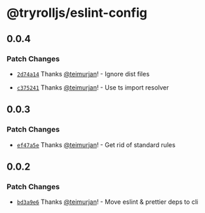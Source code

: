 # @tryrolljs/eslint-config

## 0.0.4

### Patch Changes

- [`2d74a14`](https://github.com/TuringAdvisoryGroup/tryrolljs/commit/2d74a145b27f95681f6c08cbff09eac97ed555e8) Thanks [@teimurjan](https://github.com/teimurjan)! - Ignore dist files

* [`c375241`](https://github.com/TuringAdvisoryGroup/tryrolljs/commit/c375241bab5b3b013fd578b3f19a810c2c6eca68) Thanks [@teimurjan](https://github.com/teimurjan)! - Use ts import resolver

## 0.0.3

### Patch Changes

- [`ef47a5e`](https://github.com/TuringAdvisoryGroup/tryrolljs/commit/ef47a5e9b05b1160d95223e890d2779a8eab9c5b) Thanks [@teimurjan](https://github.com/teimurjan)! - Get rid of standard rules

## 0.0.2

### Patch Changes

- [`bd3a9e6`](https://github.com/TuringAdvisoryGroup/tryrolljs/commit/bd3a9e67eaf42b266ff5ccc0afadcdc65ec95bea) Thanks [@teimurjan](https://github.com/teimurjan)! - Move eslint & prettier deps to cli
